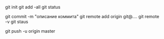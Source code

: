 git init
git add -all
git status

git commit -m "описание коммита"
git remote add origin git@....
git remote -v 
git staus



git push -u origin master